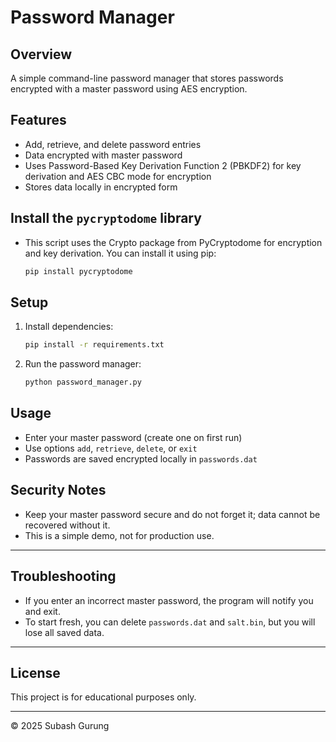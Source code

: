 # Password Manager

## Overview

A simple command-line password manager that stores passwords encrypted with a master password using AES encryption.

## Features

- Add, retrieve, and delete password entries
- Data encrypted with master password
- Uses Password-Based Key Derivation Function 2 (PBKDF2) for key derivation and AES CBC mode for encryption
- Stores data locally in encrypted form

## Install the `pycryptodome` library

-  This script uses the Crypto package from PyCryptodome for encryption and key derivation. You can install it using pip:

    ```bash
    pip install pycryptodome

## Setup

1. Install dependencies:

   ```bash
   pip install -r requirements.txt

2. Run the password manager:


   ```bash
   python password_manager.py

## Usage

- Enter your master password (create one on first run)
- Use options `add`, `retrieve`, `delete`, or `exit`
- Passwords are saved encrypted locally in `passwords.dat`

## Security Notes

- Keep your master password secure and do not forget it; data cannot be recovered without it.
- This is a simple demo, not for production use.

---

## Troubleshooting

- If you enter an incorrect master password, the program will notify you and exit.  
- To start fresh, you can delete `passwords.dat` and `salt.bin`, but you will lose all saved data.

---

## License

This project is for educational purposes only.

---

© 2025 Subash Gurung
